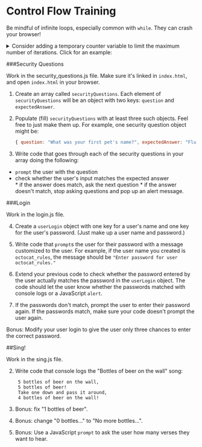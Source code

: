 # Control Flow Training

Be mindful of infinite loops, especially common with `while`. They can crash your browser!

<details><summary>Consider adding a temporary counter variable to limit the maximum number of iterations.  Click for an  example:</summary>

```js
var numIterations = 0;
while (true && numIterations < 100){
  console.log("still going!");
  numIterations++;
}
```

The `numIterations` variable ensures this while loop doesn't go on forever.
</details>


###Security Questions

Work in the security_questions.js file. Make sure it's linked in `index.html`, and open `index.html` in your browser. 

1. Create an array called `securityQuestions`. Each element of `securityQuestions` will be an object with two keys: `question` and `expectedAnswer`.

1. Populate (fill) `securityQuestions` with at least three such objects. Feel free to just make them up. For example, one security question object might be:  

	```js
	{ question: "What was your first pet's name?", expectedAnswer: "FlufferNutter" }
	```


1. Write code that goes through each of the security questions in your array doing the following:   
  * `prompt` the user with the question    
  * check whether the user's input matches the expected answer    
  		* if the answer does match, ask the next question
  		* if the answer doesn't match, stop asking questions and pop up an alert message.




###Login

Work in the login.js file.

4. Create a `userLogin` object with one key for a user's name and one key for the user's password. (Just make up a user name and password.)  

1. Write code that `prompt`s the user for their password with a message customized to the user. For example, if the user name you created is `octocat_rules`, the message should be `"Enter password for user octocat_rules."`

5. Extend your previous code to check whether the password entered by the user actually matches the password in the `userLogin` object. The code should let the user know whether the passwords matched with console logs or a JavaScript `alert`.

1. If the passwords don't match, prompt the user to enter their password again.  If the passwords match, make sure your code doesn't prompt the user again.

Bonus: Modify your user login to give the user only three chances to enter the correct password.


##Sing!


Work in the sing.js file.

2. Write code that console logs the "Bottles of beer on the wall" song:

		5 bottles of beer on the wall,
		5 bottles of beer!
		Take one down and pass it around,
		4 bottles of beer on the wall!


1. Bonus: fix "1 bottles of beer".

1. Bonus: change "0 bottles..." to "No more bottles...".

1. Bonus: Use a JavaScript `prompt` to ask the user how many verses they want to hear.
